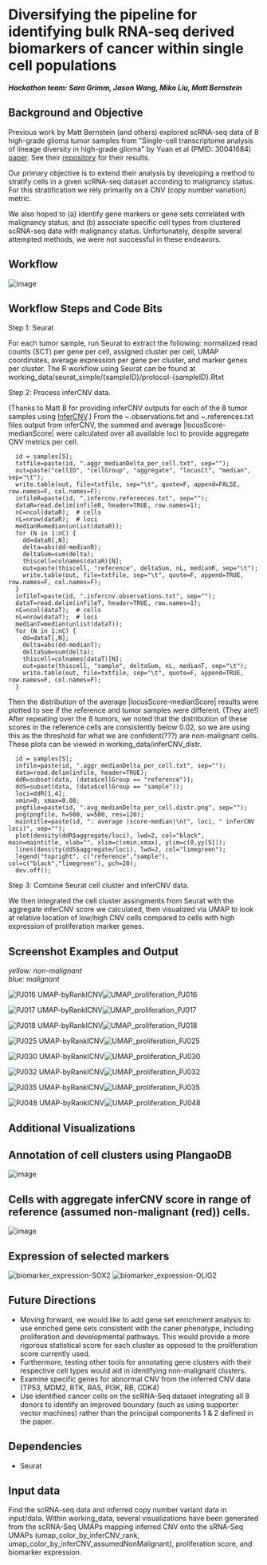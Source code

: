# Diversifying the pipeline for identifying bulk RNA-seq derived biomarkers of cancer within single cell populations

*__Hackathon team: Sara Grimm, Jason Wang, Miko Liu, Matt Bernstein__*

## Background and Objective
Previous work by Matt Bernstein (and others) explored scRNA-seq data of 8 high-grade glioma tumor samples from "Single-cell transcriptome analysis of lineage diversity in high-grade glioma" by Yuan et al (PMID: 30041684) [paper](https://genomemedicine.biomedcentral.com/articles/10.1186/s13073-018-0567-9). See  their [repository](https://github.com/NCBI-Codeathons/Identifying-bulk-RNA-seq-derived-biomarkers-of-cancer-risk-within-single-cell-populations) for their results.  

Our primary objective is to extend their analysis by developing a method to stratify cells in a given scRNA-seq dataset according to malignancy status. For this stratification we rely primarily on a CNV (copy number variation) metric.  

We also hoped to (a) identify gene markers or gene sets correlated with malignancy status, and (b) associate specific cell types from clustered scRNA-seq data with malignancy status.  Unfortunately, despite several attempted methods, we were not successful in these endeavors.


## Workflow

![image](https://user-images.githubusercontent.com/46359281/76649230-9de6a800-6536-11ea-9458-55a6e5440f0c.png)

## Workflow Steps and Code Bits
Step 1:  Seurat

For each tumor sample, run Seurat to extract the following:  normalized read counts (SCT) per gene per cell, assigned cluster per cell, UMAP coordinates, average expression per gene per cluster, and marker genes per cluster.  The R workflow using Seurat can be found at working_data/seurat_simple/{sampleID}/protocol-{sampleID}.Rtxt

Step 2:  Process inferCNV data.

(Thanks to Matt B for providing inferCNV outputs for each of the 8 tumor samples using [InferCNV](https://github.com/broadinstitute/inferCNV/wiki).) From the ~.observations.txt and ~.references.txt files output from inferCNV, the summed and average |locusScore-medianScore| were calculated over all available loci to provide aggregate CNV metrics per cell.
```
  id = samples[S];
  txtfile=paste(id, ".aggr_medianDelta_per_cell.txt", sep="");
  out=paste("cellID", "cellGroup", "aggregate", "locusCt", "median", sep="\t");
  write.table(out, file=txtfile, sep="\t", quote=F, append=FALSE, row.names=F, col.names=F);
  infileR=paste(id, ".infercnv.references.txt", sep="");
  dataR=read.delim(infileR, header=TRUE, row.names=1);
  nC=ncol(dataR);  # cells
  nL=nrow(dataR);  # loci
  medianR=median(unlist(dataR));
  for (N in 1:nC) {
    dd=dataR[,N];
    delta=abs(dd-medianR);
    deltaSum=sum(delta);
    thiscell=colnames(dataR)[N];
    out=paste(thiscell, "reference", deltaSum, nL, medianR, sep="\t");
    write.table(out, file=txtfile, sep="\t", quote=F, append=TRUE, row.names=F, col.names=F);
  }
  infileT=paste(id, ".infercnv.observations.txt", sep="");
  dataT=read.delim(infileT, header=TRUE, row.names=1);
  nC=ncol(dataT);  # cells
  nL=nrow(dataT);  # loci
  medianT=median(unlist(dataT));
  for (N in 1:nC) {
    dd=dataT[,N];
    delta=abs(dd-medianT);
    deltaSum=sum(delta);
    thiscell=colnames(dataT)[N];
    out=paste(thiscell, "sample", deltaSum, nL, medianT, sep="\t");
    write.table(out, file=txtfile, sep="\t", quote=F, append=TRUE, row.names=F, col.names=F);
  }
```

Then the distribution of the average |locusScore-medianScore| results were plotted to see if the reference and tumor samples were different. (They are!) After repeating over the 8 tumors, we noted that the distribution of these scores in the reference cells are consistently below 0.02, so we are using this as the threshold for what we are confident(???) are non-malignant cells.  These plots can be viewed in working_data/inferCNV_distr.
```
  id = samples[S];
  infile=paste(id, ".aggr_medianDelta_per_cell.txt", sep="");
  data=read.delim(infile, header=TRUE);
  ddR=subset(data, (data$cellGroup == "reference"));
  ddS=subset(data, (data$cellGroup == "sample"));
  loci=ddR[1,4];
  xmin=0; xmax=0.08;
  pngfile=paste(id, ".avg_medianDelta_per_cell.distr.png", sep="");
  png(pngfile, h=500, w=500, res=120);
  maintitle=paste(id, ": average |score-median|\n(", loci, " inferCNV loci)", sep="");
  plot(density(ddR$aggregate/loci), lwd=2, col="black", main=maintitle, xlab="", xlim=c(xmin,xmax), ylim=c(0,yy[S]));
  lines(density(ddS$aggregate/loci), lwd=2, col="limegreen");
  legend("topright", c("reference","sample"), col=c("black","limegreen"), pch=20);
  dev.off();
```

Step 3:  Combine Seurat cell cluster and inferCNV data.

We then integrated the cell cluster assingments from Seurat with the aggregate inferCNV score we calculated, then visualized via UMAP to look at relative location of low/high CNV cells compared to cells with high expression of proliferation marker genes.

## Screenshot Examples and Output  

*yellow: non-malignant*  
*blue: malignant*  

![PJ016 UMAP-byRankICNV](https://user-images.githubusercontent.com/46359281/76648676-81963b80-6535-11ea-808e-295a022e9360.png)![UMAP_proliferation_PJ016](https://user-images.githubusercontent.com/46359281/76647682-a8ec0900-6533-11ea-9ecc-8ffc142e61a1.png)  

![PJ017 UMAP-byRankICNV](https://user-images.githubusercontent.com/46359281/76648677-81963b80-6535-11ea-878e-51725a7b53f4.png)![UMAP_proliferation_PJ017](https://user-images.githubusercontent.com/46359281/76648202-a211c600-6534-11ea-9481-16b5151bae1f.png)  

![PJ018 UMAP-byRankICNV](https://user-images.githubusercontent.com/46359281/76648679-822ed200-6535-11ea-8cd2-fd8a74857478.png)![UMAP_proliferation_PJ018](https://user-images.githubusercontent.com/46359281/76648204-a211c600-6534-11ea-899e-a069f6c5455c.png)  

![PJ025 UMAP-byRankICNV](https://user-images.githubusercontent.com/46359281/76648681-822ed200-6535-11ea-8e6e-5907a6940e08.png)![UMAP_proliferation_PJ025](https://user-images.githubusercontent.com/46359281/76648205-a211c600-6534-11ea-90e8-cadd1a8d6d59.png)  

![PJ030 UMAP-byRankICNV](https://user-images.githubusercontent.com/46359281/76648671-80fda500-6535-11ea-878a-5d09d8f85636.png)![UMAP_proliferation_PJ030](https://user-images.githubusercontent.com/46359281/76648207-a211c600-6534-11ea-8cd8-bf939087f68d.png)  

![PJ032 UMAP-byRankICNV](https://user-images.githubusercontent.com/46359281/76648672-80fda500-6535-11ea-8ac2-e973d972d973.png)![UMAP_proliferation_PJ032](https://user-images.githubusercontent.com/46359281/76648209-a211c600-6534-11ea-909e-3f8ecb604f17.png)  

![PJ035 UMAP-byRankICNV](https://user-images.githubusercontent.com/46359281/76648674-81963b80-6535-11ea-8630-e27917f0fb12.png)![UMAP_proliferation_PJ035](https://user-images.githubusercontent.com/46359281/76648210-a2aa5c80-6534-11ea-866c-150849da5fe5.png)  

![PJ048 UMAP-byRankICNV](https://user-images.githubusercontent.com/46359281/76648675-81963b80-6535-11ea-8b7e-41eb5411fe57.png)![UMAP_proliferation_PJ048](https://user-images.githubusercontent.com/46359281/76648211-a2aa5c80-6534-11ea-8484-35f661fc2699.png)

## Additional Visualizations  

## Annotation of cell clusters using PlangaoDB
![image](https://user-images.githubusercontent.com/46359281/76651763-8d84fc00-653b-11ea-9300-b06bd366bc3c.png)  
## Cells with aggregate inferCNV score in range of reference (assumed non-malignant (red)) cells.
![image](https://user-images.githubusercontent.com/46359281/76653076-5ebc5500-653e-11ea-84d8-ca3fc856294e.png)  
## Expression of selected markers
![biomarker_expression-SOX2](https://user-images.githubusercontent.com/46359281/76650803-b60bf680-6539-11ea-9990-ad2af685d789.png) ![biomarker_expression-OLIG2](https://user-images.githubusercontent.com/46359281/76652567-3a13ad80-653d-11ea-87a8-d4871adf57f0.png)



## Future Directions

- Moving forward, we would like to add gene set enrichment analysis to use enriched gene sets consistent with the caner phenotype, including proliferation and developmental pathways. This would provide a more rigorous statistical score for each cluster as opposed to the proliferation score currently used.
- Furthermore, testing other tools for annotating gene clusters with their respective cell types would aid in identifying non-malignant clusters.
- Examine specific genes for abnormal CNV from the inferred CNV data (TP53, MDM2, RTK, RAS, PI3K, RB, CDK4)
- Use identified cancer cells on the scRNA-Seq dataset integrating all 8 donors to identify an improved boundary (such as using supporter vector machines) rather than the principal components 1 & 2 defined in the paper.

## Dependencies
- Seurat

## Input data  

Find the scRNA-seq data and inferred copy number variant data in input/data. Within working_data, several visualizations have been generated from the scRNA-Seq UMAPs mapping inferred CNV onto the sRNA-Seq UMAPs (umap_color_by_inferCNV_rank, umap_color_by_inferCNV_assumedNonMalignant), proliferation score, and biomarker expression.


